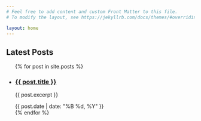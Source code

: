 ```yaml
---
# Feel free to add content and custom Front Matter to this file.
# To modify the layout, see https://jekyllrb.com/docs/themes/#overriding-theme-defaults

layout: home 
---
```


<section class="blog-section">
  <h2>Latest Posts</h2>
  <ul class="post-list">
    {% for post in site.posts %}
      <li class="post-preview">
        <h3><a href="{{ post.url }}">{{ post.title }}</a></h3>
        <p>{{ post.excerpt }}</p>
        <span class="date">{{ post.date | date: "%B %d, %Y" }}</span>
      </li>
    {% endfor %}
  </ul>
</section>

